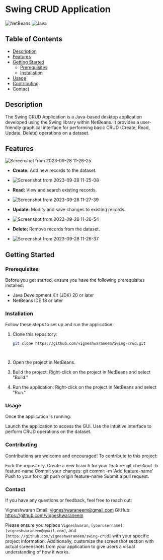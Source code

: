 # Swing CRUD Application

![NetBeans](https://img.shields.io/badge/NetBeans-18-brightgreen)
![Java](https://img.shields.io/badge/Java-20.0.2-brightgreen)

## Table of Contents

- [Description](#description)
- [Features](#features)
- [Getting Started](#getting-started)
  - [Prerequisites](#prerequisites)
  - [Installation](#installation)
- [Usage](#usage)
- [Contributing](#contributing).
- [Contact](#contact)

## Description

The Swing CRUD Application is a Java-based desktop application developed using the Swing library within NetBeans. It provides a user-friendly graphical interface for performing basic CRUD (Create, Read, Update, Delete) operations on a dataset.

## Features
![Screenshot from 2023-09-28 11-26-25](https://github.com/vigneshwaraneem/Swing-crud/assets/145448980/9be4bac8-6709-4a2f-8e1f-ed2eb92b25c0)

- **Create:** Add new records to the dataset.
- ![Screenshot from 2023-09-28 11-25-08](https://github.com/vigneshwaraneem/Swing-crud/assets/145448980/9eb6cad9-bd63-4004-b8c6-edee19415fdd)

- **Read:** View and search existing records.
- ![Screenshot from 2023-09-28 11-27-39](https://github.com/vigneshwaraneem/Swing-crud/assets/145448980/9af8aa33-549b-4016-914c-d0d5230415e8)

- **Update:** Modify and save changes to existing records.
- ![Screenshot from 2023-09-28 11-26-54](https://github.com/vigneshwaraneem/Swing-crud/assets/145448980/cbcabd6e-dbf7-4447-ad0f-91154376e086)

- **Delete:** Remove records from the dataset.
- ![Screenshot from 2023-09-28 11-26-37](https://github.com/vigneshwaraneem/Swing-crud/assets/145448980/b9d04e25-ed76-432b-9609-4fcf6ee9c86d)


## Getting Started

### Prerequisites

Before you get started, ensure you have the following prerequisites installed:

- Java Development Kit (JDK) 20 or later
- NetBeans IDE 18 or later

### Installation

Follow these steps to set up and run the application:

1. Clone this repository:

   ```bash
   git clone https://github.com/vigneshwaraneem/Swing-crud.git

 

1. Open the project in NetBeans.
2. Build the project: Right-click on the project in NetBeans and select "Build."
3. Run the application: Right-click on the project in NetBeans and select "Run."

### Usage
Once the application is running:

Launch the application to access the GUI.
Use the intuitive interface to perform CRUD operations on the dataset.

### Contributing
Contributions are welcome and encouraged! To contribute to this project:

Fork the repository.
Create a new branch for your feature: git checkout -b feature-name
Commit your changes: git commit -m 'Add feature-name'
Push to your fork: git push origin feature-name
Submit a pull request.

### Contact
If you have any questions or feedback, feel free to reach out:

Vigneshwaran
Email: vigneshwaraneem@gmail.com
GitHub: https://github.com/vigneshwaraneem


Please ensure you replace `Vigneshwaran`, `[yourusername]`, `[vigneshwaraneem@gmail.com]`, and `[https://github.com/vigneshwaraneem/swing-crud]` with your specific project information. Additionally, customize the screenshot section with actual screenshots from your application to give users a visual understanding of how it works.
